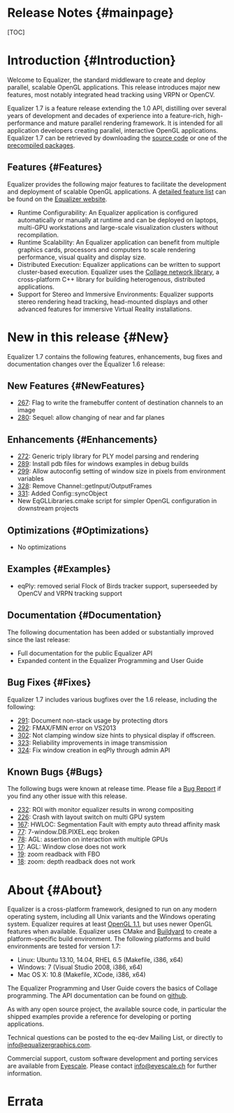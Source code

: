 Release Notes {#mainpage}
============

[TOC]

# Introduction {#Introduction}

Welcome to Equalizer, the standard middleware to create and deploy
parallel, scalable OpenGL applications. This release introduces major
new features, most notably integrated head tracking using VRPN or OpenCV.

Equalizer 1.7 is a feature release extending the 1.0 API, distilling
over several years of development and decades of experience into a
feature-rich, high-performance and mature parallel rendering
framework. It is intended for all application developers creating
parallel, interactive OpenGL applications. Equalizer 1.7 can be
retrieved by downloading the [source code](http://www.equalizergraphics.com/downloads/Equalizer-1.7.0.tar.gz") or one of the [precompiled packages](http://www.equalizergraphics.com/downloads/major.html).

## Features {#Features}

Equalizer provides the following major features to facilitate the development and deployment of scalable OpenGL applications. A [detailed feature list](http://www.equalizergraphics.com/features.html) can be found on the [Equalizer website](http://www.equalizergraphics.com).

* Runtime Configurability: An Equalizer application is configured
  automatically or manually at runtime and can be deployed on laptops,
  multi-GPU workstations and large-scale visualization clusters without
  recompilation.
* Runtime Scalability: An Equalizer application can benefit from
  multiple graphics cards, processors and computers to scale rendering
  performance, visual quality and display size.
* Distributed Execution: Equalizer applications can be written to
  support cluster-based execution. Equalizer uses the
  [Collage network library](http://www.libcollage.net), a cross-platform
  C++ library for building heterogenous, distributed applications.
* Support for Stereo and Immersive Environments: Equalizer supports
  stereo rendering head tracking, head-mounted displays and other
  advanced features for immersive Virtual Reality installations.

# New in this release {#New}

Equalizer 1.7 contains the following features, enhancements, bug fixes
and documentation changes over the Equalizer 1.6 release:

## New Features {#NewFeatures}

* [267](https://github.com/Eyescale/Equalizer/issues/267): Flag to write
  the framebuffer content of destination channels to an image
* [280](https://github.com/Eyescale/Equalizer/issues/280): Sequel: allow
  changing of near and far planes

## Enhancements {#Enhancements}

* [272](https://github.com/Eyescale/Equalizer/issues/272): Generic
  triply library for PLY model parsing and rendering
* [289](https://github.com/Eyescale/Equalizer/issues/289): Install pdb files
  for windows examples in debug builds
* [299](https://github.com/Eyescale/Equalizer/issues/299): Allow
  autoconfig setting of window size in pixels from environment variables
* [328](https://github.com/Eyescale/Equalizer/issues/328): Remove
  Channel::getInput/OutputFrames
* [331](https://github.com/Eyescale/Equalizer/issues/331): Added
  Config::syncObject
* New EqGLLibraries.cmake script for simpler OpenGL configuration in
  downstream projects

## Optimizations {#Optimizations}

* No optimizations

## Examples {#Examples}

* eqPly: removed serial Flock of Birds tracker support, superseeded by
  OpenCV and VRPN tracking support

## Documentation {#Documentation}

The following documentation has been added or substantially improved
since the last release:

* Full documentation for the public Equalizer API
* Expanded content in the Equalizer Programming and User Guide

## Bug Fixes {#Fixes}

Equalizer 1.7 includes various bugfixes over the 1.6 release, including
the following:

* [291](https://github.com/Eyescale/Equalizer/issues/291): Document
  non-stack usage by protecting dtors
* [292](https://github.com/Eyescale/Equalizer/issues/292): FMAX/FMIN
  error on VS2013
* [302](https://github.com/Eyescale/Equalizer/issues/302): Not clamping
  window size hints to physical display if offscreen.
* [323](https://github.com/Eyescale/Equalizer/issues/323): Reliability
  improvements in image transmission
* [324](https://github.com/Eyescale/Equalizer/issues/324): Fix window
  creation in eqPly through admin API

## Known Bugs {#Bugs}

The following bugs were known at release time. Please file a
[Bug Report](https://github.com/Eyescale/Equalizer/issues) if you find
any other issue with this release.

* [232](https://github.com/Eyescale/Equalizer/issues/232): ROI with
  monitor equalizer results in wrong compositing
* [226](https://github.com/Eyescale/Equalizer/issues/226): Crash with
  layout switch on multi GPU system
* [167](https://github.com/Eyescale/Equalizer/issues/167): HWLOC:
  Segmentation Fault with empty auto thread affinity mask
* [77](https://github.com/Eyescale/Equalizer/issues/77):
  7-window.DB.PIXEL.eqc broken
* [78](https://github.com/Eyescale/Equalizer/issues/78): AGL: assertion
  on interaction with multiple GPUs
* [17](https://github.com/Eyescale/Equalizer/issues/17): AGL: Window
  close does not work
* [19](https://github.com/Eyescale/Equalizer/issues/19): zoom readback with FBO
* [18](https://github.com/Eyescale/Equalizer/issues/18): zoom: depth
  readback does not work

# About {#About}

Equalizer is a cross-platform framework, designed to run on any modern
operating system, including all Unix variants and the Windows operating
system. Equalizer requires at least [OpenGL 1.1](http://www.opengl.org),
but uses newer OpenGL features when available. Equalizer uses CMake and
[Buildyard](https://github.com/Eyescale/Buildyard) to create a
platform-specific build environment. The following platforms and build
environments are tested for version 1.7:

* Linux: Ubuntu 13.10, 14.04, RHEL 6.5 (Makefile, i386, x64)
* Windows: 7 (Visual Studio 2008, i386, x64)
* Mac OS X: 10.8 (Makefile, XCode, i386, x64)

The Equalizer Programming and User Guide covers the basics of Collage
programming. The API documentation can be found on
[github](http://eyescale.github.com/).

As with any open source project, the available source code, in
particular the shipped examples provide a reference for developing or
porting applications.

Technical questions can be posted to the eq-dev Mailing List, or
directly to info@equalizergraphics.com.

Commercial support, custom software development and porting services are
available from [Eyescale](http://www.eyescale.ch). Please contact
[info@eyescale.ch](mailto:info@eyescale.ch?subject=Collage%20support)
for further information.

# Errata
